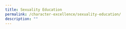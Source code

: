 ```yaml
---
title: Sexuality Education
permalink: /character-excellence/sexuality-education/
description: ""
---
```

